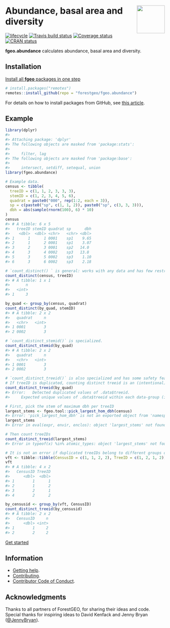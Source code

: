 
<!-- README.md is generated from README.Rmd. Please edit that file -->

# <img src="https://i.imgur.com/vTLlhbp.png" align="right" height=88 /> Abundance, basal area and diversity

[![lifecycle](https://img.shields.io/badge/lifecycle-experimental-orange.svg)](https://www.tidyverse.org/lifecycle/#experimental)
[![Travis build
status](https://travis-ci.org/forestgeo/fgeo.abundance.svg?branch=master)](https://travis-ci.org/forestgeo/fgeo.abundance)
[![Coverage
status](https://codecov.io/gh/forestgeo/fgeo.abundance/branch/master/graph/badge.svg)](https://codecov.io/github/forestgeo/fgeo.abundance?branch=master)
[![CRAN
status](http://www.r-pkg.org/badges/version/fgeo.abundance)](https://cran.r-project.org/package=fgeo.abundance)

**fgeo.abundance** calculates abundance, basal area and diversity.

## Installation

[Install all **fgeo** packages in one
step](https://forestgeo.github.io/fgeo/index.html#installation)

``` r
# install.packages("remotes")
remotes::install_github(repo = "forestgeo/fgeo.abundance")
```

For details on how to install packages from GitHub, see [this
article](https://goo.gl/dQKEeg).

## Example

``` r
library(dplyr)
#> 
#> Attaching package: 'dplyr'
#> The following objects are masked from 'package:stats':
#> 
#>     filter, lag
#> The following objects are masked from 'package:base':
#> 
#>     intersect, setdiff, setequal, union
library(fgeo.abundance)

# Example data.
census <- tibble(
  treeID = c(1, 1, 2, 3, 3, 3),
  stemID = c(1, 2, 3, 4, 5, 6),
  quadrat = paste0("000", rep(1:2, each = 3)),
  sp = c(paste0("sp", c(1, 1, 2)), paste0("sp", c(3, 3, 3))),
  dbh = abs(sample(rnorm(100), 6) * 10)
)
census
#> # A tibble: 6 x 5
#>   treeID stemID quadrat sp      dbh
#>    <dbl>  <dbl> <chr>   <chr> <dbl>
#> 1      1      1 0001    sp1    9.65
#> 2      1      2 0001    sp1    3.07
#> 3      2      3 0001    sp2   14.0 
#> 4      3      4 0002    sp3   13.8 
#> 5      3      5 0002    sp3    1.10
#> 6      3      6 0002    sp3    2.18

# `count_distinct() ` is general: works with any data and has few restrictions.
count_distinct(census, treeID)
#> # A tibble: 1 x 1
#>       n
#>   <int>
#> 1     3

by_quad <- group_by(census, quadrat)
count_distinct(by_quad, stemID)
#> # A tibble: 2 x 2
#>   quadrat     n
#>   <chr>   <int>
#> 1 0001        3
#> 2 0002        3

# `count_distinct_stemid()` is specialized.
count_distinct_stemid(by_quad)
#> # A tibble: 2 x 2
#>   quadrat     n
#>   <chr>   <int>
#> 1 0001        3
#> 2 0002        3

# `count_distinct_treeid()` is also specialized and has some safety features.
# If treeID is duplicated, counting distinct treeid is an (intentional) error.
count_distinct_treeid(by_quad)
#> Error:   Detected duplicated values of .data$treeid.
#>     Expected unique values of .data$treeid within each data-group (if any)

# First, pick the stem of maximum dbh per treeID
largest_stems <- fgeo.tool::pick_largest_hom_dbh(census)
#> Error: 'pick_largest_hom_dbh' is not an exported object from 'namespace:fgeo.tool'
largest_stems
#> Error in eval(expr, envir, enclos): object 'largest_stems' not found

# Then count treeIDs
count_distinct_treeid(largest_stems)
#> Error in typeof(x) %in% atomic_types: object 'largest_stems' not found

# It is not an error if duplicated treeIDs belong to different groups of data.
vft <- tibble::tibble(CensusID = c(1, 1, 2, 2), TreeID = c(1, 2, 1, 2))
vft
#> # A tibble: 4 x 2
#>   CensusID TreeID
#>      <dbl>  <dbl>
#> 1        1      1
#> 2        1      2
#> 3        2      1
#> 4        2      2

by_censusid <- group_by(vft, CensusID)
count_distinct_treeid(by_censusid)
#> # A tibble: 2 x 2
#>   CensusID     n
#>      <dbl> <int>
#> 1        1     2
#> 2        2     2
```

[Get started](https://forestgeo.github.io/fgeo/articles/fgeo.html)

## Information

  - [Getting help](SUPPORT.md).
  - [Contributing](CONTRIBUTING.md).
  - [Contributor Code of Conduct](CODE_OF_CONDUCT.md).

## Acknowledgments

Thanks to all partners of ForestGEO, for sharing their ideas and code.
Special thanks for inspiring ideas to David Kenfack and Jenny Bryan
([@JennyBryan](https://twitter.com/JennyBryan)).
